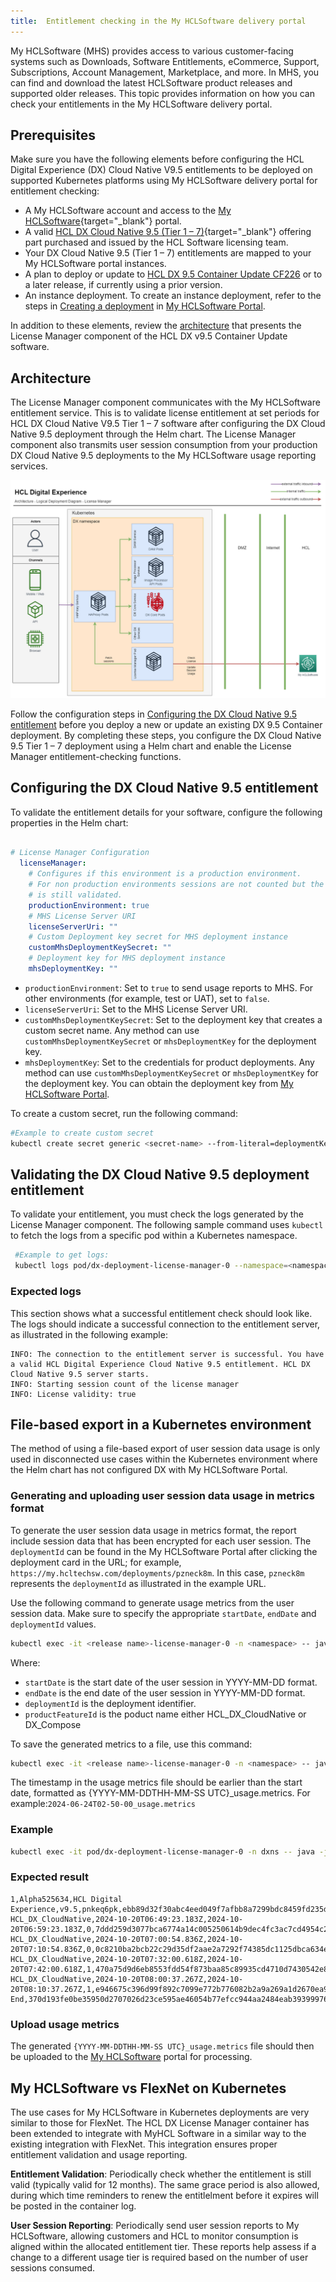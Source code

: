 ```yaml
---
title:  Entitlement checking in the My HCLSoftware delivery portal
---
```


My HCLSoftware (MHS) provides access to various customer-facing systems such as Downloads, Software Entitlements, eCommerce, Support, Subscriptions, Account Management, Marketplace, and more. In MHS, you can find and download the latest HCLSoftware product releases and supported older releases. This topic provides information on how you can check your entitlements in the My HCLSoftware delivery portal. 

## Prerequisites

Make sure you have the following elements before configuring the HCL Digital Experience (DX) Cloud Native V9.5 entitlements to be deployed on supported Kubernetes platforms using My HCLSoftware delivery portal for entitlement checking:  

-   A My HCLSoftware account and access to the [My HCLSoftware](https://support.hcl-software.com/csm?id=kb_article&sysparm_article=KB0109011){target="_blank"} portal.
-   A valid [HCL DX Cloud Native 9.5 (Tier 1 – 7)](https://www.hcltechsw.com/wps/wcm/connect/61f40a7e-d2ca-42d4-b24c-d5adfd4fe54d/HCL+Digital+Experience+Cloud+Native+v9.5.pdf?MOD=AJPERES&CONVERT_TO=url&CACHEID=ROOTWORKSPACE-61f40a7e-d2ca-42d4-b24c-d5adfd4fe54d-n-MmIad){target="_blank"} offering part purchased and issued by the HCL Software licensing team.
-   Your DX Cloud Native 9.5 (Tier 1 – 7) entitlements are mapped to your My HCLSoftware portal instances.  
-   A plan to deploy or update to [HCL DX 9.5 Container Update CF226](../../../../whatsnew/cf20/newcf226.md) or to a later release, if currently using a prior version.
-   An instance deployment. To create an instance deployment, refer to the steps in [Creating a deployment](../../software_licensing_portal/configure_entitlement_checks/create_deployment_mhs_ui.md) in [My HCLSoftware Portal](https://my.hcltechsw.com/).

In addition to these elements, review the [architecture](#architecture) that presents the License Manager component of the HCL DX v9.5 Container Update software.

## Architecture

The License Manager component communicates with the My HCLSoftware entitlement service. This is to validate license entitlement at set periods for HCL DX Cloud Native V9.5 Tier 1 – 7 software after configuring the DX Cloud Native 9.5 deployment through the Helm chart. The License Manager component also transmits user session consumption from your production DX Cloud Native 9.5 deployments to the My HCLSoftware usage reporting services.

![Architecture](../../software_licensing_portal/_img/DX_95_container_license_manager_arch_mhs.png) 

Follow the configuration steps in [Configuring the DX Cloud Native 9.5 entitlement](#configuring-the-dx-cloud-native-95-entitlement) before you deploy a new or update an existing DX 9.5 Container deployment. By completing these steps, you configure the DX Cloud Native 9.5 Tier 1 – 7 deployment using a Helm chart and enable the License Manager entitlement-checking functions.  

## Configuring the DX Cloud Native 9.5 entitlement

To validate the entitlement details for your software, configure the following properties in the Helm chart:

```yaml

# License Manager Configuration
  licenseManager:
    # Configures if this environment is a production environment.
    # For non production environments sessions are not counted but the license
    # is still validated.
    productionEnvironment: true
    # MHS License Server URI
    licenseServerUri: ""
    # Custom Deployment key secret for MHS deployment instance
    customMhsDeploymentKeySecret: ""
    # Deployment key for MHS deployment instance
    mhsDeploymentKey: ""

```

-   `productionEnvironment`: Set to `true` to send usage reports to MHS. For other environments (for example, test or UAT), set to `false`.
-   `licenseServerUri`: Set to the MHS License Server URI.
-   `customMhsDeploymentKeySecret`: Set to the deployment key that creates a custom secret name. Any method can use `customMhsDeploymentKeySecret` or `mhsDeploymentKey` for the deployment key.
-   `mhsDeploymentKey`: Set to the credentials for product deployments. Any method can use `customMhsDeploymentKeySecret` or `mhsDeploymentKey` for the deployment key. You can obtain the deployment key from [My HCLSoftware Portal](https://my.hcltechsw.com/).

To create a custom secret, run the following command:

```sh
#Example to create custom secret
kubectl create secret generic <secret-name> --from-literal=deploymentKey=<deploymentKey> --namespace=<namespace>
```

## Validating the DX Cloud Native 9.5 deployment entitlement

To validate your entitlement, you must check the logs generated by the License Manager component. The following sample command uses `kubectl` to fetch the logs from a specific pod within a Kubernetes namespace.

```sh
 #Example to get logs:
 kubectl logs pod/dx-deployment-license-manager-0 --namespace=<namespace>
``` 

### Expected logs

This section shows what a successful entitlement check should look like. The logs should indicate a successful connection to the entitlement server, as illustrated in the following example:

```log
INFO: The connection to the entitlement server is successful. You have a valid HCL Digital Experience Cloud Native 9.5 entitlement. HCL DX Cloud Native 9.5 server starts.
INFO: Starting session count of the license manager
INFO: License validity: true
```

## File-based export in a Kubernetes environment
The method of using a file-based export of user session data usage is only used in disconnected use cases within the Kubernetes environment where the Helm chart has not configured DX with My HCLSoftware Portal.

### Generating and uploading user session data usage in metrics format
To generate the user session data usage in metrics format, the report include session data that has been encrypted for each user session. The `deploymentId` can be found in the My HCLSoftware Portal after clicking the deployment card in the URL; for example, `https://my.hcltechsw.com/deployments/pzneck8m`. In this case, `pzneck8m` represents the `deploymentId` as illustrated in the example URL.

Use the following command to generate usage metrics from the user session data. Make sure to specify the appropriate `startDate`, `endDate` and `deploymentId` values.

```sh
kubectl exec -it <release name>-license-manager-0 -n <namespace> -- java -jar UserSessionReporting.jar GenerateMetricFile <YYYY-MM-DD> <YYYY-MM-DD> <deploymentId>
```

Where:

-   `startDate` is the start date of the user session in YYYY-MM-DD format.
-   `endDate` is the end date of the user session in YYYY-MM-DD format.
-   `deploymentId` is the deployment identifier.
-   `productFeatureId` is the poduct name either HCL_DX_CloudNative or DX_Compose

To save the generated metrics to a file, use this command:

```sh
kubectl exec -it <release name>-license-manager-0 -n <namespace> -- java -jar UserSessionReporting.jar GenerateMetricFile <YYYY-MM-DD> <YYYY-MM-DD> <deploymentId> /tmp/{YYYY-MM-DDTHH-MM-SS UTC}_usage.metrics [-productFeatureIdName <productFeatureId>]
```
The timestamp in the usage metrics file should be earlier than the start date, formatted as {YYYY-MM-DDTHH-MM-SS UTC}_usage.metrics. For example:`2024-06-24T02-50-00_usage.metrics`

### Example

```sh
kubectl exec -it pod/dx-deployment-license-manager-0 -n dxns -- java -jar UserSessionReporting.jar GenerateMetricFile 2022-07-22 2025-07-28 pnkeq6pk > /tmp/2022-06-24T02-50-00_usage.metrics -productFeatureIdName HCL_DX_CloudNative
```

### Expected result

```
1,Alpha525634,HCL Digital Experience,v9.5,pnkeq6pk,ebb89d32f30abc4eed049f7afbb8a7299bdc8459fd235d0b8473ca22e9457c65
HCL_DX_CloudNative,2024-10-20T06:49:23.183Z,2024-10-20T06:59:23.183Z,0,7ddd259d3077bca6774a14c005250614b9dec4fc3ac7cd4954c2c4ca0212562d
HCL_DX_CloudNative,2024-10-20T07:00:54.836Z,2024-10-20T07:10:54.836Z,0,0c8210ba2bcb22c29d35df2aae2a7292f74385dc1125dbca634e9d2ba5affcd5
HCL_DX_CloudNative,2024-10-20T07:32:00.618Z,2024-10-20T07:42:00.618Z,1,470a75d9d6eb8553fdd54f873baa85c89935cd4710d7430542e8696c3eda20d8
HCL_DX_CloudNative,2024-10-20T08:00:37.267Z,2024-10-20T08:10:37.267Z,1,e946675c396d99f892c7099e772b776082b2a9a269a1d2670ea9063b61ac43e2
End,370d193fe0be35950d2707026d23ce595ae46054b77efcc944aa2484eab39399976854c58321ba5437b78896908a0b78de6b7ee6db989b0ccd28ce5c58bd9a09
```

### Upload usage metrics
The generated `{YYYY-MM-DDTHH-MM-SS UTC}_usage.metrics` file should then be uploaded to the [My HCLSoftware](../../software_licensing_portal/configure_entitlement_checks/mhs_upload_usage_metrics.md) portal for processing.

## My HCLSoftware vs FlexNet on Kubernetes
The use cases for My HCLSoftware in Kubernetes deployments are very similar to those for FlexNet. The HCL DX License Manager container has been extended to integrate with MyHCL Software in a similar way to the existing integration with FlexNet. This integration ensures proper entitlement validation and usage reporting.

**Entitlement Validation**: Periodically check whether the entitlement is still valid (typically valid for 12 months). The same grace period is also allowed, during which time reminders to renew the entitlelment before it expires will be posted in the container log.

**User Session Reporting**: Periodically send user session reports to My HCLSoftware, allowing customers and HCL to monitor consumption is aligned within the allocated entitlement tier. These reports help assess if a change to a different usage tier is required based on the number of user sessions consumed.